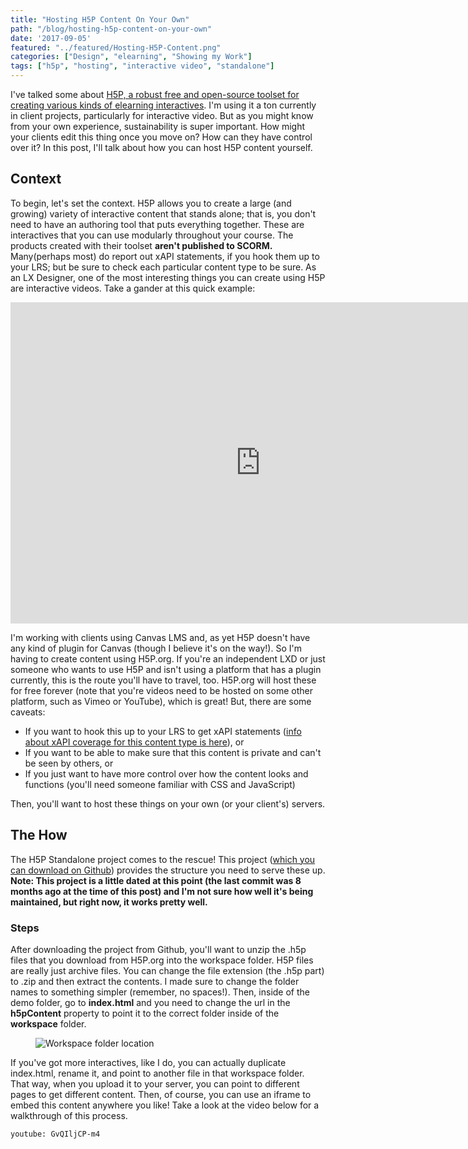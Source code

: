 ```yaml
---
title: "Hosting H5P Content On Your Own"
path: "/blog/hosting-h5p-content-on-your-own"
date: '2017-09-05'
featured: "../featured/Hosting-H5P-Content.png"
categories: ["Design", "elearning", "Showing my Work"]
tags: ["h5p", "hosting", "interactive video", "standalone"]
---
```


I've talked some about [H5P, a robust free and open-source toolset for creating various kinds of elearning interactives](https://h5p.org/). I'm using it a ton currently in client projects, particularly for interactive video. But as you might know from your own experience, sustainability is super important. How might your clients edit this thing once you move on? How can they have control over it? In this post, I'll talk about how you can host H5P content yourself.

## Context

To begin, let's set the context. H5P allows you to create a large (and growing) variety of interactive content that stands alone; that is, you don't need to have an authoring tool that puts everything together. These are interactives that you can use modularly throughout your course. The products created with their toolset **aren't published to SCORM.** Many(perhaps most) do report out xAPI statements, if you hook them up to your LRS; but be sure to check each particular content type to be sure. As an LX Designer, one of the most interesting things you can create using H5P are interactive videos. Take a gander at this quick example:

<iframe src="https://h5p.org/h5p/embed/617" width="800" height="514" frameborder="0" allowfullscreen="allowfullscreen"></iframe>

I'm working with clients using Canvas LMS and, as yet H5P doesn't have any kind of plugin for Canvas (though I believe it's on the way!). So I'm having to create content using H5P.org. If you're an independent LXD or just someone who wants to use H5P and isn't using a platform that has a plugin currently, this is the route you'll have to travel, too. H5P.org will host these for free forever (note that you're videos need to be hosted on some other platform, such as Vimeo or YouTube), which is great! But, there are some caveats:

*   If you want to hook this up to your LRS to get xAPI statements ([info about xAPI coverage for this content type is here](https://h5p.org/node/617/xapi-coverage)), or
*   If you want to be able to make sure that this content is private and can't be seen by others, or
*   If you just want to have more control over how the content looks and functions (you'll need someone familiar with CSS and JavaScript)

Then, you'll want to host these things on your own (or your client's) servers.

## The How

The H5P Standalone project comes to the rescue! This project ([which you can download on Github](https://github.com/tunapanda/h5p-standalone)) provides the structure you need to serve these up. **Note: This project is a little dated at this point (the last commit was 8 months ago at the time of this post) and I'm not sure how well it's being maintained, but right now, it works pretty well.**

### Steps

After downloading the project from Github, you'll want to unzip the .h5p files that you download from H5P.org into the workspace folder. H5P files are really just archive files. You can change the file extension (the .h5p part) to .zip and then extract the contents. I made sure to change the folder names to something simpler (remember, no spaces!). Then, inside of the demo folder, go to **index.html** and you need to change the url in the **h5pContent** property to point it to the correct folder inside of the **workspace** folder.

<figure>
  <img
    sizes="(max-width: 810px) 100vw, 810px"
    srcset="https://res.cloudinary.com/dhdaswa6t/image/upload/f_auto,q_60,w_203/v1530396697/blog/EditH5PStandaloneIndex.png 203w,
            https://res.cloudinary.com/dhdaswa6t/image/upload/f_auto,q_60,w_405/v1530396697/blog/EditH5PStandaloneIndex.png 405w,
            https://res.cloudinary.com/dhdaswa6t/image/upload/f_auto,q_60,w_810/v1530396697/blog/EditH5PStandaloneIndex.png 810w,
            https://res.cloudinary.com/dhdaswa6t/image/upload/f_auto,q_60,w_1215/v1530396697/blog/EditH5PStandaloneIndex.png 1215w"
    src="https://res.cloudinary.com/dhdaswa6t/image/upload/f_auto,q_60,w_810/v1530396697/blog/EditH5PStandaloneIndex.png"
    alt="Workspace folder location" />
</figure>

If you've got more interactives, like I do, you can actually duplicate index.html, rename it, and point to another file in that workspace folder. That way, when you upload it to your server, you can point to different pages to get different content. Then, of course, you can use an iframe to embed this content anywhere you like! Take a look at the video below for a walkthrough of this process.

`youtube: GvQIljCP-m4`
